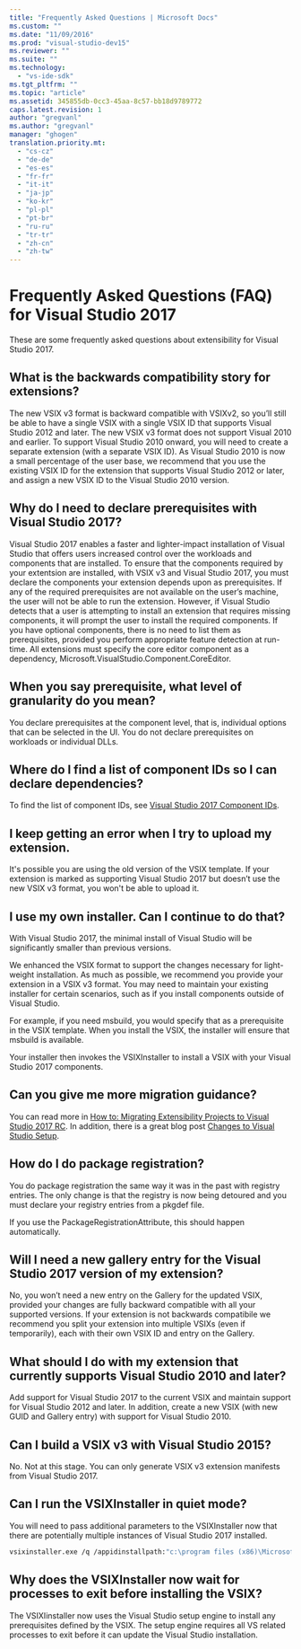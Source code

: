```yaml
---
title: "Frequently Asked Questions | Microsoft Docs"
ms.custom: ""
ms.date: "11/09/2016"
ms.prod: "visual-studio-dev15"
ms.reviewer: ""
ms.suite: ""
ms.technology: 
  - "vs-ide-sdk"
ms.tgt_pltfrm: ""
ms.topic: "article"
ms.assetid: 345855db-0cc3-45aa-8c57-bb18d9789772
caps.latest.revision: 1
author: "gregvanl"
ms.author: "gregvanl"
manager: "ghogen"
translation.priority.mt: 
  - "cs-cz"
  - "de-de"
  - "es-es"
  - "fr-fr"
  - "it-it"
  - "ja-jp"
  - "ko-kr"
  - "pl-pl"
  - "pt-br"
  - "ru-ru"
  - "tr-tr"
  - "zh-cn"
  - "zh-tw"
---
```

# Frequently Asked Questions (FAQ) for Visual Studio 2017

These are some frequently asked questions about extensibility for Visual Studio 2017.

## What is the backwards compatibility story for extensions?

The new VSIX v3 format is backward compatible with VSIXv2, so you’ll still be able to have a single VSIX with a single VSIX ID that supports Visual Studio 2012 and later. The new VSIX v3 format does not support Visual 2010 and earlier. To support Visual Studio 2010 onward, you will need to create a separate extension (with a separate VSIX ID). As Visual Studio 2010 is now a small percentage of the user base, we recommend that you use the existing VSIX ID for the extension that supports Visual Studio 2012 or later, and assign a new VSIX ID to the Visual Studio 2010 version.

## Why do I need to declare prerequisites with Visual Studio 2017?

Visual Studio 2017 enables a faster and lighter-impact installation of Visual Studio that offers users increased control over the workloads and components that are installed. To ensure that the components required by your extentsion are installed, with VSIX v3 and Visual Studio 2017, you must declare the components your extension depends upon as prerequisites. If any of the required prerequisites are not available on the user’s machine, the user will not be able to run the extension. However, if Visual Studio detects that a user is attempting to install an extension that requires missing components, it will prompt the user to install the required components. If you have optional components, there is no need to list them as prerequisites, provided you perform appropriate feature detection at run-time. All extensions must specify the core editor component as a dependency, Microsoft.VisualStudio.Component.CoreEditor.

## When you say prerequisite, what level of granularity do you mean?

You declare prerequisites at the component level, that is, individual options that can be selected in the UI. You do not declare prerequisites on workloads or individual DLLs.

## Where do I find a list of component IDs so I can declare dependencies?

To find the list of component IDs, see [Visual Studio 2017 Component IDs](https://aka.ms/vs2017componentIDs).

## I keep getting an error when I try to upload my extension.

It's possible you are using the old version of the VSIX template. If your extension is marked as supporting Visual Studio 2017 but doesn’t use the new VSIX v3 format, you won't be able to upload it.

## I use my own installer. Can I continue to do that?

With Visual Studio 2017, the minimal install of Visual Studio will be significantly smaller than previous versions.

We enhanced the VSIX format to support the changes necessary for light-weight installation. As much as possible, we recommend you provide your extension in a VSIX v3 format. You may need to maintain your existing installer for certain scenarios, such as if you install components outside of Visual Studio.

For example, if you need msbuild, you would specify that as a prerequisite in the VSIX template. When you install the VSIX, the installer will ensure that msbuild is available.

Your installer then invokes the VSIXInstaller to install a VSIX with your Visual Studio 2017 components.

## Can you give me more migration guidance?

You can read more in [How to: Migrating Extensibility Projects to Visual Studio 2017 RC](how-to-migrate-extensibility-projects-to-visual-studio-2017.md). In addition, there is a great blog post [Changes to Visual Studio Setup](https://blogs.msdn.microsoft.com/heaths/2016/09/15/changes-to-visual-studio-15-setup).

## How do I do package registration?

You do package registration the same way it was in the past with registry entries. The only change is that the registry is now being detoured and you must declare your registry entries from a pkgdef file.

If you use the PackageRegistrationAttribute, this should happen automatically.

## Will I need a new gallery entry for the Visual Studio 2017 version of my extension?

No, you won’t need a new entry on the Gallery for the updated VSIX, provided your changes are fully backward compatible with all your supported versions. If your extension is not backwards compatibile we recommend you split your extension into multiple VSIXs (even if temporarily), each with their own VSIX ID and entry on the Gallery.

## What should I do with my extension that currently supports Visual Studio 2010 and later?

Add support for Visual Studio 2017 to the current VSIX and maintain support for Visual Studio 2012 and later. In addition, create a new VSIX (with new GUID and Gallery entry) with support for Visual Studio 2010.

## Can I build a VSIX v3 with Visual Studio 2015?

No. Not at this stage. You can only generate VSIX v3 extension manifests from Visual Studio 2017.

## Can I run the VSIXInstaller in quiet mode?

You will need to pass additional parameters to the VSIXInstaller now that there are potentially multiple instances of Visual Studio 2017 installed.

```bash
vsixinstaller.exe /q /appidinstallpath:"c:\program files (x86)\Microsoft Visual Studio\2017\Enterprise\Common7\IDE\devenv.exe" /appidname:"Visual Studio" /logFile:<path to log file> /skuName:Enterprise /skuVersion:15.0.25810.0 "KendoUI.Mvc.VSPackage.vsix"
```

## Why does the VSIXInstaller now wait for processes to exit before installing the VSIX?

The VSIXIinstaller now uses the Visual Studio setup engine to install any prerequisites defined by the VSIX. The setup engine requires all VS related processes to exit before it can update the Visual Studio installation.
